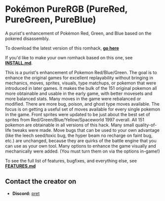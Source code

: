 # Pokémon PureRGB (PureRed, PureGreen, PureBlue)

A purist's enhancement of Pokémon Red, Green, and Blue based on the pokered disassembly.

To download the latest version of this romhack, [**go here**](https://github.com/Vortyne/pureRGB/releases/latest)

If you'd like to make your own romhack based on this one, see [**INSTALL.md**](INSTALL.md).

This is a purist's enhancement of Pokemon Red/Blue/Green. The goal is to enhance the original games for excellent replayability without bringing in mechanics, moves, sprites, visuals, type matchups, or pokemon that were introduced in later games. It makes the bulk of the 151 original pokemon all more obtainable and usable in the early game, with better movesets and more balanced stats. Many moves in the game were rebalanced or modified. There are more bug, poison, and ghost type moves available. The focus is on getting a useful set of moves available for every single pokemon in the game. Front sprites were updated to be just about the best set of sprites from Red/Green/Blue/Yellow/Spaceworld 1997 overall. All 151 pokemon are obtainable in all versions of this hack. Many small quality-of-life tweaks were made. Move bugs that can be used to your own advantage (like the leech seed/toxic bug, the hyper beam no recharge on faint bug, etc.) are unchanged, because they are quirks of the battle engine that you can use as your own tool. Many options to enhance the game visually and mechanically were added. (You must turn them on via the options in-game!)

To see the full list of features, bugfixes, and everything else, see [**FEATURES.md**](FEATURES.md)

## Contact the creator on

- **Discord:** [pret][discord]

[discord]: https://discord.gg/d5dubZ3
